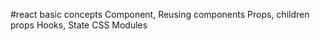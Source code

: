 #react basic concepts
Component, Reusing components
Props, children props
Hooks, State
CSS Modules

